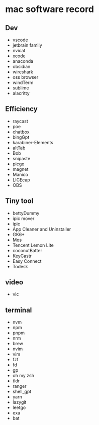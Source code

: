 # mac software record

## Dev
- vscode
- jetbrain family
- nvicat
- xcode
- anaconda
- obsidian
- wireshark
- oss browser
- windTerm
- sublime
- alacritty

## Efficiency
- raycast
- poe
- chatbox
- bingGpt
- karabiner-Elements
- altTab
- Bob
- snipaste
- picgo
- magnet
- Manico
- LICEcap
- OBS

## Tiny tool
- bettyDummy
- ipic mover
- ipic
- App Cleaner and Uninstaller
- GK6+
- Mos
- Tencent Lemon Lite
- coconutBatter
- KeyCastr
- Easy Connect
- Todesk

## video
- vlc

## terminal
- nvm
- npm
- pnpm
- nrm
- brew
- nvim
- vim
- fzf
- fd
- gp
- oh my zsh
- tldr
- ranger
- shell_gpt
- yarn
- lazygit
- leetgo
- exa
- bat

